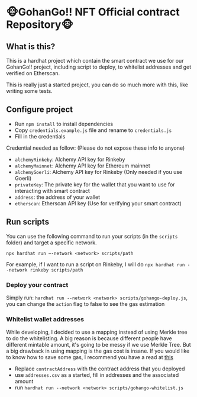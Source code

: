 # 🐵GohanGo!! NFT Official contract Repository🐵

## What is this?

This is a hardhat project which contain the smart contract we use for our GohanGo!! project, including script to deploy, to whitelist addresses and get verified on Etherscan.

This is really just a started project, you can do so much more with this, like writing some tests.

## Configure project

- Run `npm install` to install dependencies
- Copy `credentials.example.js` file and rename to `credentials.js`
- Fill in the credentials

Credential needed as follow: (Please do not expose these info to anyone)

- `alchemyRinkeby`: Alchemy API key for Rinkeby
- `alchemyMainnet`: Alchemy API key for Ethereum mainnet
- `alchemyGoerli`: Alchemy API key for Rinkeby (Only needed if you use Goerli)
- `privateKey`: The private key for the wallet that you want to use for interacting with smart contract
- `address`: the address of your wallet
- `etherscan`: Etherscan API key (Use for verifying your smart contract)

## Run scripts

You can use the following command to run your scripts (in the `scripts` folder) and target a specific network.

`npx hardhat run —-network <network> scripts/path`

For example, if I want to run a script on Rinkeby, I will do `npx hardhat run --network rinkeby scripts/path`

### Deploy your contract

Simply run: `hardhat run --network <network> scripts/gohango-deploy.js`, you can change the `action` flag to false to see the gas estimation

### Whitelist wallet addresses

While developing, I decided to use a mapping instead of using Merkle tree to do the whitelisting. A big reason is because different people have different mintable amount, it's going to be messy if we use Merkle Tree. But a big drawback in using mapping is the gas cost is insane.
If you would like to know how to save some gas, I recommend you have a read at [this](https://medium.com/donkeverse/hardcore-gas-savings-in-nft-minting-part-1-16c66a88c56a)

- Replace `contractAddress` with the contract address that you deployed
- use `addresses.csv` as a started, fill in addresses and the associated amount
- run `hardhat run --network <network> scripts/gohango-whitelist.js`
